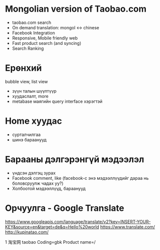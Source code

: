 # Mongolian version of Taobao.com

* taobao.com search
* On demand translation: mongol <-> chinese
* Facebook Integration
* Responsive, Mobile friendly web
* Fast product search (and syncing)
* Search Ranking


# Ерөнхий

bubble view, list view

* зүүн талын шүүлтүүр
* хуудаслалт, more
* metabase маягийн query interface хэрэгтэй


# Home хуудас

* сурталчилгаа
* шинэ бараанууд

# Барааны дэлгэрэнгүй мэдээлэл

* үндсэн дэлгэц зурах
* Facebook comment, like (facebook-с энэ мэдээллүүдийг дараа нь боловсруулж чадах уу?)
* Холбоотой мэдээллүүд, бараанууд


# Орчуулга - Google Translate
https://www.googleapis.com/language/translate/v2?key=INSERT-YOUR-KEY&source=en&target=de&q=Hello%20world
https://www.translate.com/
http://kupinatao.com/


1	淘宝网	taobao
Coding=gbk
Product name=/<title>(?P<this>.*)-(.*)<\/title>/U
Price=/<strong id=\"J_StrPrice\" >(?P<this>.*)<\/strong>/U
/<em class=\"price left\">(?P<this>.*)<\/em>/U



# TODO:

* on-demand орчуулга шийдэх: google translate, translate.com. Монголоос хятад, хятадаас монгол руу
* taobao goods API судлах (open.taobao.com)
* taobao сайтаас бараа хайх, барааг өөрийн бааз руу sync хийх (эрэлттэй tag-аар, idle цагаар)
* sync хийх job-г hosting server (digital ocean) дээр тавьж ажиллуулж эхлэх, өгөгдөл цуглуулж эхлэх
* цугларсан бараа, каталоги дээр анализ хийх
* realtime image optimizer оруулах
* хайлт, filter хэсгийг оновчлох
* facebook intregration хийх: comment, like, view
* Hosting сервер дээр байршуулж тест хийх
* сагсанд бараа нэмэх хэсэг
* төлбөрийн шийдэл холбох. Эхэндээ банкны карт холбоно. Дараа нь хялбар шийдэл нэвтрүүлнэ. MostMoney, Credit Cards
* төлбөрийн маргаан, буцаалт шийдэх хэсэг
* бараа track хийх хэсэг: taobao logistic API
* монгол дотор хүргэлт хийх компанитай API тохирох (Монгол шуудан, TGB г.м)
* admin UI
* барааны үнийн margin засах
* нууцлалын нэмэлтүүд
* fiverrs - log design харах
* Loayalty - Candy, GG

